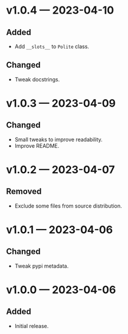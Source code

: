 
<a id='changelog-v1.0.4'></a>
# v1.0.4 — 2023-04-10

## Added

- Add `__slots__` to `Polite` class.

## Changed

- Tweak docstrings.

<a id='changelog-v1.0.3'></a>
# v1.0.3 — 2023-04-09

## Changed

- Small tweaks to improve readability.
- Improve README.

<a id='changelog-v1.0.2'></a>
# v1.0.2 — 2023-04-07

## Removed

- Exclude some files from source distribution.

<a id='changelog-v1.0.1'></a>
# v1.0.1 — 2023-04-06

## Changed

- Tweak pypi metadata.

<a id='changelog-v1.0.0'></a>
# v1.0.0 — 2023-04-06

## Added

- Initial release.
